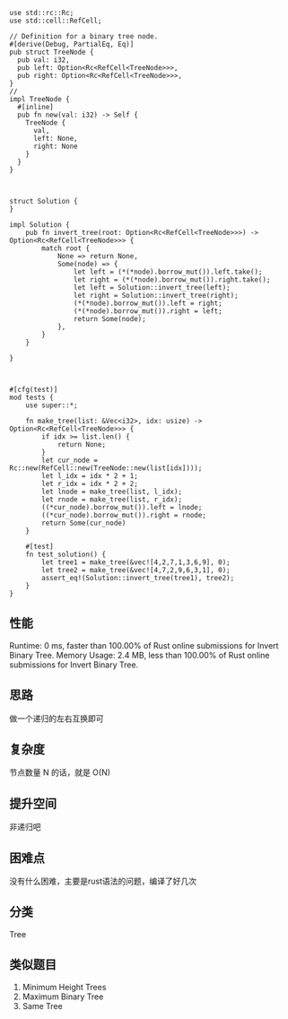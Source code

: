 ```
use std::rc::Rc;
use std::cell::RefCell;

// Definition for a binary tree node.
#[derive(Debug, PartialEq, Eq)]
pub struct TreeNode {
  pub val: i32,
  pub left: Option<Rc<RefCell<TreeNode>>>,
  pub right: Option<Rc<RefCell<TreeNode>>>,
}
// 
impl TreeNode {
  #[inline]
  pub fn new(val: i32) -> Self {
    TreeNode {
      val,
      left: None,
      right: None
    }
  }
}



struct Solution {
}

impl Solution {
    pub fn invert_tree(root: Option<Rc<RefCell<TreeNode>>>) -> Option<Rc<RefCell<TreeNode>>> {
        match root {
            None => return None,
            Some(node) => {
                let left = (*(*node).borrow_mut()).left.take();
                let right = (*(*node).borrow_mut()).right.take();
                let left = Solution::invert_tree(left);
                let right = Solution::invert_tree(right);
                (*(*node).borrow_mut()).left = right;
                (*(*node).borrow_mut()).right = left;
                return Some(node);
            },
        }
    }

}



#[cfg(test)]
mod tests {
    use super::*;

    fn make_tree(list: &Vec<i32>, idx: usize) -> Option<Rc<RefCell<TreeNode>>> {
        if idx >= list.len() {
            return None;
        }
        let cur_node = Rc::new(RefCell::new(TreeNode::new(list[idx])));
        let l_idx = idx * 2 + 1;
        let r_idx = idx * 2 + 2;
        let lnode = make_tree(list, l_idx);
        let rnode = make_tree(list, r_idx);
        ((*cur_node).borrow_mut()).left = lnode;
        ((*cur_node).borrow_mut()).right = rnode;
        return Some(cur_node)
    }

    #[test]
    fn test_solution() {
        let tree1 = make_tree(&vec![4,2,7,1,3,6,9], 0);
        let tree2 = make_tree(&vec![4,7,2,9,6,3,1], 0);
        assert_eq!(Solution::invert_tree(tree1), tree2);
    }
}
```


## 性能

Runtime: 0 ms, faster than 100.00% of Rust online submissions for Invert Binary Tree.
Memory Usage: 2.4 MB, less than 100.00% of Rust online submissions for Invert Binary Tree.

## 思路

做一个递归的左右互换即可

## 复杂度
节点数量 N 的话，就是 O(N)

## 提升空间
非递归吧

## 困难点

没有什么困难，主要是rust语法的问题，编译了好几次

## 分类
Tree

## 类似题目

1) Minimum Height Trees
2) Maximum Binary Tree
3) Same Tree
